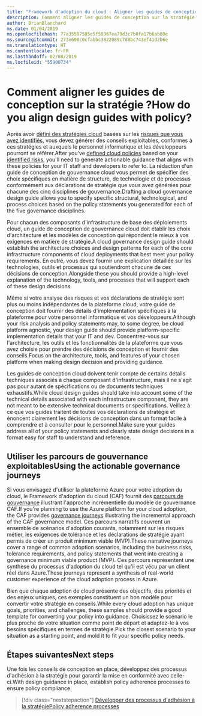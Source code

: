 ```yaml
---
title: "Framework d'adoption du cloud : Aligner les guides de conception sur la stratégie."
description: Comment aligner les guides de conception sur la stratégie ?
author: BrianBlanchard
ms.date: 01/04/2019
ms.openlocfilehash: 77a35597585e5f58967ea79d3c7b0fa17b6ab80e
ms.sourcegitcommit: 273e690c0cfabbc3822089c7d8bc743ef41d2b6e
ms.translationtype: HT
ms.contentlocale: fr-FR
ms.lasthandoff: 02/08/2019
ms.locfileid: "55900734"
---
```

<!---
I've established policies. How to help developers adopt these policies?
Draft an architecture design guide.

[Aspirational statement] If you're using Azure, you can use one of ours as a starting point. The choose one of the following 6 as a starting point and mold it to fit your policies.
--->

<!-- markdownlint-disable MD026 -->

# <a name="how-do-you-align-design-guides-with-policy"></a><span data-ttu-id="ee543-103">Comment aligner les guides de conception sur la stratégie ?</span><span class="sxs-lookup"><span data-stu-id="ee543-103">How do you align design guides with policy?</span></span>

<span data-ttu-id="ee543-104">Après avoir [défini des stratégies cloud](define-policy.md) basées sur les [risques que vous avez identifiés](understanding-business-risk.md), vous devez générer des conseils exploitables, conformes à ces stratégies et auxquels le personnel informatique et les développeurs pourront se référer.</span><span class="sxs-lookup"><span data-stu-id="ee543-104">After you've [defined cloud policies](define-policy.md) based on your [identified risks](understanding-business-risk.md), you'll need to generate actionable guidance that aligns with these policies for your IT staff and developers to refer to.</span></span> <span data-ttu-id="ee543-105">La rédaction d'un guide de conception de gouvernance cloud vous permet de spécifier des choix spécifiques en matière de structure, de technologie et de processus conformément aux déclarations de stratégie que vous avez générées pour chacune des cinq disciplines de gouvernance.</span><span class="sxs-lookup"><span data-stu-id="ee543-105">Drafting a cloud governance design guide allows you to specify specific structural, technological, and process choices based on the policy statements you generated for each of the five governance disciplines.</span></span>

<span data-ttu-id="ee543-106">Pour chacun des composants d'infrastructure de base des déploiements cloud, un guide de conception de gouvernance cloud doit établir les choix d'architecture et les modèles de conception qui répondent le mieux à vos exigences en matière de stratégie.</span><span class="sxs-lookup"><span data-stu-id="ee543-106">A cloud governance design guide should establish the architecture choices and design patterns for each of the core infrastructure components of cloud deployments that best meet your policy requirements.</span></span> <span data-ttu-id="ee543-107">En outre, vous devez fournir une explication détaillée sur les technologies, outils et processus qui soutiendront chacune de ces décisions de conception.</span><span class="sxs-lookup"><span data-stu-id="ee543-107">Alongside these you should provide a high-level explanation of the technology, tools, and processes that will support each of these design decisions.</span></span>

<span data-ttu-id="ee543-108">Même si votre analyse des risques et vos déclarations de stratégie sont plus ou moins indépendantes de la plateforme cloud, votre guide de conception doit fournir des détails d'implémentation spécifiques à la plateforme pour votre personnel informatique et vos développeurs.</span><span class="sxs-lookup"><span data-stu-id="ee543-108">Although your risk analysis and policy statements may, to some degree, be cloud platform agnostic, your design guide should provide platform-specific implementation details that your IT and dev.</span></span> <span data-ttu-id="ee543-109">Concentrez-vous sur l'architecture, les outils et les fonctionnalités de la plateforme que vous avez choisie pour prendre des décisions de conception et fournir des conseils.</span><span class="sxs-lookup"><span data-stu-id="ee543-109">Focus on the architecture, tools, and features of your chosen platform when making design decision and providing guidance.</span></span>

<span data-ttu-id="ee543-110">Les guides de conception cloud doivent tenir compte de certains détails techniques associés à chaque composant d'infrastructure, mais il ne s'agit pas pour autant de spécifications ou de documents techniques exhaustifs.</span><span class="sxs-lookup"><span data-stu-id="ee543-110">While cloud design guides should take into account some of the technical details associated with each infrastructure component, they are not meant to be extensive technical documents or specifications.</span></span> <span data-ttu-id="ee543-111">Veillez à ce que vos guides traitent de toutes vos déclarations de stratégie et énoncent clairement les décisions de conception dans un format facile à comprendre et à consulter pour le personnel.</span><span class="sxs-lookup"><span data-stu-id="ee543-111">Make sure your guides address all of your policy statements and clearly state design decisions in a format easy for staff to understand and reference.</span></span>

<!-- markdownlint-enable MD033 -->

## <a name="using-the-actionable-governance-journeys"></a><span data-ttu-id="ee543-112">Utiliser les parcours de gouvernance exploitables</span><span class="sxs-lookup"><span data-stu-id="ee543-112">Using the actionable governance journeys</span></span>

<span data-ttu-id="ee543-113">Si vous envisagez d'utiliser la plateforme Azure pour votre adoption du cloud, le Framework d'adoption du cloud (CAF) fournit des [parcours de gouvernance](../journeys/overview.md) illustrant l'approche incrémentielle du modèle de gouvernance CAF.</span><span class="sxs-lookup"><span data-stu-id="ee543-113">If you're planning to use the Azure platform for your cloud adoption, the CAF provides [governance journeys](../journeys/overview.md) illustrating the incremental approach of the CAF governance model.</span></span> <span data-ttu-id="ee543-114">Ces parcours narratifs couvrent un ensemble de scénarios d'adoption courants, notamment sur les risques métier, les exigences de tolérance et les déclarations de stratégie ayant permis de créer un produit minimum viable (MVP).</span><span class="sxs-lookup"><span data-stu-id="ee543-114">These narrative journeys cover a range of common adoption scenarios, including the business risks, tolerance requirements, and policy statements that went into creating a governance minimum viable product (MVP).</span></span> <span data-ttu-id="ee543-115">Ces parcours représentent une synthèse du processus d'adoption du cloud tel qu'il est vécu par un client réel dans Azure.</span><span class="sxs-lookup"><span data-stu-id="ee543-115">These journeys represent a synthesis of real-world customer experience of the cloud adoption process in Azure.</span></span>

<span data-ttu-id="ee543-116">Bien que chaque adoption de cloud présente des objectifs, des priorités et des enjeux uniques, ces exemples constituent un bon modèle pour convertir votre stratégie en conseils.</span><span class="sxs-lookup"><span data-stu-id="ee543-116">While every cloud adoption has unique goals, priorities, and challenges, these samples should provide a good template for converting your policy into guidance.</span></span> <span data-ttu-id="ee543-117">Choisissez le scénario le plus proche de votre situation comme point de départ et adaptez-le à vos besoins spécifiques en termes de stratégie.</span><span class="sxs-lookup"><span data-stu-id="ee543-117">Pick the closest scenario to your situation as a starting point, and mold it to fit your specific policy needs.</span></span>

## <a name="next-steps"></a><span data-ttu-id="ee543-118">Étapes suivantes</span><span class="sxs-lookup"><span data-stu-id="ee543-118">Next steps</span></span>

<span data-ttu-id="ee543-119">Une fois les conseils de conception en place, développez des processus d'adhésion à la stratégie pour garantir la mise en conformité avec celle-ci.</span><span class="sxs-lookup"><span data-stu-id="ee543-119">With design guidance in place, establish policy adherence processes to ensure policy compliance.</span></span>

> [!div class="nextstepaction"]
> [<span data-ttu-id="ee543-120">Développer des processus d'adhésion à la stratégie</span><span class="sxs-lookup"><span data-stu-id="ee543-120">Policy adherence processes</span></span>](processes.md)